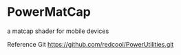 # PowerMatCap
a matcap shader for mobile devices

Reference Git
https://github.com/redcool/PowerUtilities.git